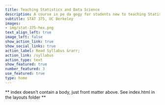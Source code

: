 ```yaml
---
title: Teaching Statistics and Data Science
description: A course in pe da gogy for students new to teaching Statistics and Data Science at UC Berkeley.
subtitle: STAT 375, UC Berkeley
images:
- img/stat-375-hex.png
text_align_left: true
image_left: false
show_action_link: true
show_social_links: true
action_label: Read Syllabus &rarr;
action_link: /syllabus
action_type: text
show_featured: true
number_featured: 3
use_featured: true
type: home
---
```


** index doesn't contain a body, just front matter above.
See index.html in the layouts folder **
